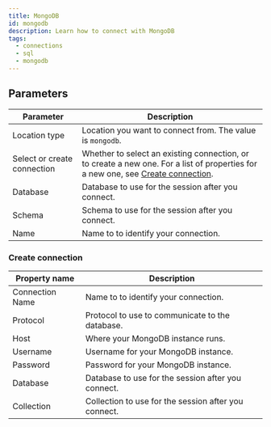 ```yaml
---
title: MongoDB
id: mongodb
description: Learn how to connect with MongoDB
tags:
  - connections
  - sql
  - mongodb
---
```


## Parameters

| Parameter                   | Description                                                                                                                                            |
| --------------------------- | ------------------------------------------------------------------------------------------------------------------------------------------------------ |
| Location type               | Location you want to connect from. The value is `mongodb`.                                                                                             |
| Select or create connection | Whether to select an existing connection, or to create a new one. For a list of properties for a new one, see [Create connection](#create-connection). |
| Database                    | Database to use for the session after you connect.                                                                                                     |
| Schema                      | Schema to use for the session after you connect.                                                                                                       |
| Name                        | Name to to identify your connection.                                                                                                                   |

### Create connection

| Property name   | Description                                          |
| --------------- | ---------------------------------------------------- |
| Connection Name | Name to to identify your connection.                 |
| Protocol        | Protocol to use to communicate to the database.      |
| Host            | Where your MongoDB instance runs.                    |
| Username        | Username for your MongoDB instance.                  |
| Password        | Password for your MongoDB instance.                  |
| Database        | Database to use for the session after you connect.   |
| Collection      | Collection to use for the session after you connect. |
